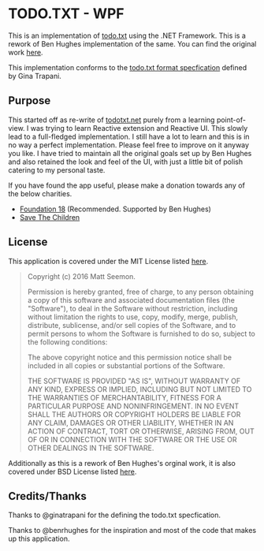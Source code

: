 # TODO.TXT - WPF

This is an implementation of [todo.txt][todo.txt] using the .NET Framework. This is a rework of Ben Hughes implementation of the same. You can find the original work [here][todotxt.net].

This implementation conforms to the [todo.txt format specfication][todo.txt.spec] defined by Gina Trapani.

## Purpose
This started off as re-write of [todotxt.net][todotxt.net] purely from a learning point-of-view. I was trying to learn Reactive extension and Reactive UI. This slowly lead to a full-fledged implementation. I still have a lot to learn and this is in no way a perfect implementation. Please feel free to improve on it anyway you like. I have tried to maintain all the original goals set up by Ben Hughes and also retained the look and feel of the UI, with just a little bit of polish catering to my personal taste.

If you have found the app useful, please make a donation towards any of the below charities.

 * [Foundation 18][foundation18] (Recommended. Supported by Ben Hughes)
 * [Save The Children][savethechildren]

## License
This application is covered under the MIT License listed [here][license].

 > Copyright (c) 2016 Matt Seemon.
 > 
 > Permission is hereby granted, free of charge, to any person obtaining a copy of this software and associated documentation files (the "Software"), to deal in the Software without restriction, including without limitation the rights to use, copy, modify, merge, publish, distribute, sublicense, and/or sell copies of the Software, and to permit persons to whom the Software is furnished to do so, subject to the following conditions:
 >
 > The above copyright notice and this permission notice shall be included in all copies or substantial portions of the Software.
 > 
 > THE SOFTWARE IS PROVIDED "AS IS", WITHOUT WARRANTY OF ANY KIND, EXPRESS OR IMPLIED, INCLUDING BUT NOT LIMITED TO THE WARRANTIES OF MERCHANTABILITY, FITNESS FOR A PARTICULAR PURPOSE AND NONINFRINGEMENT. IN NO EVENT SHALL THE AUTHORS OR COPYRIGHT HOLDERS BE LIABLE FOR ANY CLAIM, DAMAGES OR OTHER LIABILITY, WHETHER IN AN ACTION OF CONTRACT, TORT OR OTHERWISE, ARISING FROM, OUT OF OR IN CONNECTION WITH THE SOFTWARE OR THE USE OR OTHER DEALINGS IN THE SOFTWARE.

Additionally as this is a rework of Ben Hughes's orginal work, it is also covered under BSD License listed [here][todotxt.net.license].

## Credits/Thanks

Thanks to @ginatrapani for the defining the todo.txt specfication.

Thanks to @benrhughes for the inspiration and most of the code that makes up this application.

[todo.txt]: http://todotxt.com/
[todotxt.net]: http://benrhughes.com/todotxt.net/
[savethechildren]: https://support.savethechildren.in/#donate-form
[foundation18]: http://foundation18.org/
[todotxt.net.license]: https://github.com/benrhughes/todotxt.net/blob/dev/BSD_LICENSE.txt
[todo.txt.spec]: https://github.com/ginatrapani/todo.txt-cli/wiki/The-Todo.txt-Format
[license]: License.txt